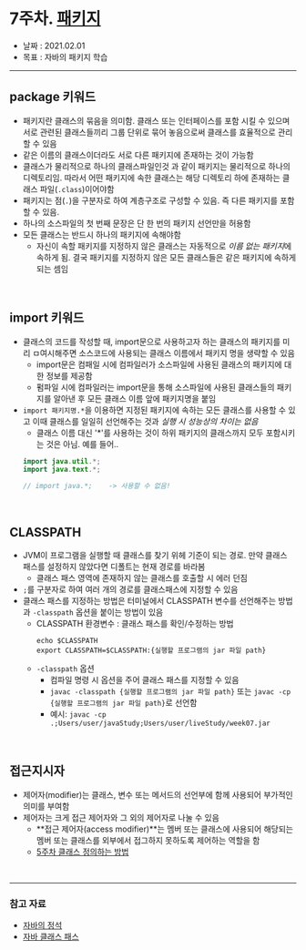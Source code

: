 # 7주차. [패키지](https://github.com/whiteship/live-study/issues/7)
- 날짜 : 2021.02.01
- 목표 : 자바의 패키지 학습

<hr>

## package 키워드
- 패키지란 클래스의 묶음을 의미함. 클래스 또는 인터페이스를 포함 시킬 수 있으며 서로 관련된 클래스들끼리 그룹 단위로 묶어 놓음으로써 클래스를 효율적으로 관리할 수 있음
- 같은 이름의 클래스이더라도 서로 다른 패키지에 존재하는 것이 가능함 
- 클래스가 물리적으로 하나의 클래스파일인것 과 같이 패키지는 물리적으로 하나의 디렉토리임. 따라서 어떤 패키지에 속한 클래스는 해당 디렉토리 하에 존재하는 클래스 파일(`.class`)이어야함
- 패키지는 점(`.`)을 구분자로 하여 계층구조로 구성할 수 있음. 즉 다른 패키지를 포함할 수 있음.
- 하나의 소스파일의 첫 번째 문장은 단 한 번의 패키지 선언만을 허용함
- 모든 클래스는 반드시 하나의 패키지에 속해야함
    - 자신이 속할 패키지를 지정하지 않은 클래스는 자동적으로 *이름 없는 패키지*에 속하게 됨. 결국 패키지를 지정하지 않은 모든 클래스들은 같은 패키지에 속하게 되는 셈임

<br>

## import 키워드 
- 클래스의 코드를 작성할 때, import문으로 사용하고자 하는 클래스의 패키지를 미리 ㅁ여시해주면 소스코드에 사용되는 클래스 이름에서 패키지 명을 생략할 수 있음 
    - import문은 컴패일 시에 컴파일러가 소스파일에 사용된 클래스의 패키지에 대한 정보를 제공함 
    - 펌파일 시에 컴파일러는 import문을 통해 소스파일에 사용된 클래스들의 패키지를 알아낸 후 모든 클래스 이름 앞에 패키지명을 붙임
- `import 패키지명.*`을 이용하면 지정된 패키지에 속하는 모든 클래스를 사용할 수 있고 이때 클래스를 일일히 선언해주는 것과 *실행 시 성능상의 차이는 없음*
    - 클래스 이름 대신 '*'를 사용하는 것이 하위 패키지의 클래스까지 모두 포함시키는 것은 아님. 예를 들어..
    ```java
    import java.util.*;
    import java.text.*;

    // import java.*;    -> 사용할 수 없음!
    ```

<br>

## CLASSPATH
- JVM이 프로그램을 실행할 때 클래스를 찾기 위헤 기준이 되는 경로. 만약 클래스 패스를 설정하지 않았다면 디폴트는 현재 경로를 바라봄
    - 클래스 패스 영역에 존재하지 않는 클래스를 호출할 시 에러 던짐
- `;`를 구분자로 하여 여러 개의 경로를 클래스패스에 지정할 수 있음 
- 클래스 패스를 지정하는 방법은 터미널에서 CLASSPATH 변수를 선언해주는 방법과 `-classpath` 옵션을 붙이는 방법이 있음
    - CLASSPATH 환경변수 : 클래스 패스를 확인/수정하는 방법
        ```
        echo $CLASSPATH
        export CLASSPATH=$CLASSPATH:{실행할 프로그램의 jar 파일 path}
        ```
    - `-classpath` 옵션
        - 컴파일 명령 시 옵션을 주어 클래스 패스를 지정할 수 있음
        - `javac -classpath {실행할 프로그램의 jar 파일 path}` 또는 `javac -cp {실행할 프로그램의 jar 파일 path}`로 선언함
        - 예시: `javac -cp .;Users/user/javaStudy;Users/user/liveStudy/week07.jar`

<br>

## 접근지시자
- 제어자(modifier)는 클래스, 변수 또는 메서드의 선언부에 함께 사용되어 부가적인 의미를 부여함
- 제어자는 크게 접근 제어자와 그 외의 제어자로 나눌 수 있음
    - **접근 제어자(access modifier)**는 멤버 또는 클래스에 사용되어 해당되는 멤버 또는 클래스를 외부에서 접그하지 못하도록 제어하는 역할을 함 
    - [5주차 클래스 정의하는 방법](https://github.com/jjone36/self-study/blob/main/java_live_study/week05.md#%ED%81%B4%EB%9E%98%EC%8A%A4-%EC%A0%95%EC%9D%98%ED%95%98%EB%8A%94-%EB%B0%A9%EB%B2%95)

<br>
<hr>

### 참고 자료 
- [자바의 정석](http://www.yes24.com/Product/Goods/24259565)
- [자바 클래스 패스](https://vvshinevv.tistory.com/70)
